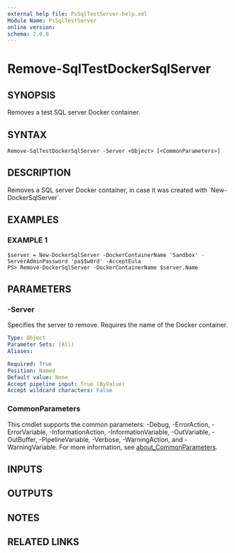 ```yaml
---
external help file: PsSqlTestServer-help.xml
Module Name: PsSqlTestServer
online version:
schema: 2.0.0
---
```


# Remove-SqlTestDockerSqlServer

## SYNOPSIS
Removes a test SQL server Docker container.

## SYNTAX

```
Remove-SqlTestDockerSqlServer -Server <Object> [<CommonParameters>]
```

## DESCRIPTION
Removes a SQL server Docker container, in case it was created with \`New-DockerSqlServer\`.

## EXAMPLES

### EXAMPLE 1
```
$server = New-DockerSqlServer -DockerContainerName 'Sandbox' -ServerAdminPassword 'pa$$w0rd' -AcceptEula
PS> Remove-DockerSqlServer -DockerContainerName $server.Name
```

## PARAMETERS

### -Server
Specifies the server to remove.
Requires the name of the Docker container.

```yaml
Type: Object
Parameter Sets: (All)
Aliases:

Required: True
Position: Named
Default value: None
Accept pipeline input: True (ByValue)
Accept wildcard characters: False
```

### CommonParameters
This cmdlet supports the common parameters: -Debug, -ErrorAction, -ErrorVariable, -InformationAction, -InformationVariable, -OutVariable, -OutBuffer, -PipelineVariable, -Verbose, -WarningAction, and -WarningVariable. For more information, see [about_CommonParameters](http://go.microsoft.com/fwlink/?LinkID=113216).

## INPUTS

## OUTPUTS

## NOTES

## RELATED LINKS
